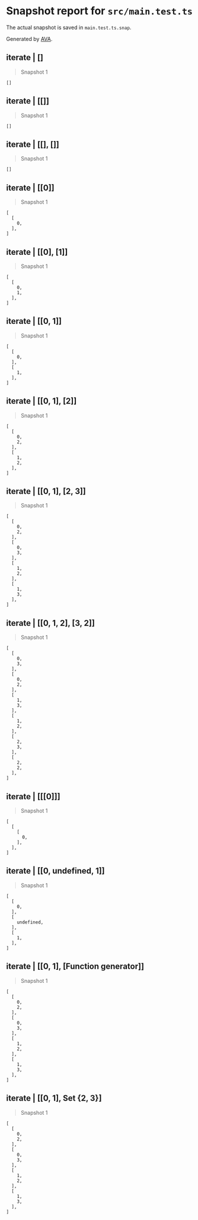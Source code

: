 # Snapshot report for `src/main.test.ts`

The actual snapshot is saved in `main.test.ts.snap`.

Generated by [AVA](https://avajs.dev).

## iterate | []

> Snapshot 1

    []

## iterate | [[]]

> Snapshot 1

    []

## iterate | [[], []]

> Snapshot 1

    []

## iterate | [[0]]

> Snapshot 1

    [
      [
        0,
      ],
    ]

## iterate | [[0], [1]]

> Snapshot 1

    [
      [
        0,
        1,
      ],
    ]

## iterate | [[0, 1]]

> Snapshot 1

    [
      [
        0,
      ],
      [
        1,
      ],
    ]

## iterate | [[0, 1], [2]]

> Snapshot 1

    [
      [
        0,
        2,
      ],
      [
        1,
        2,
      ],
    ]

## iterate | [[0, 1], [2, 3]]

> Snapshot 1

    [
      [
        0,
        2,
      ],
      [
        0,
        3,
      ],
      [
        1,
        2,
      ],
      [
        1,
        3,
      ],
    ]

## iterate | [[0, 1, 2], [3, 2]]

> Snapshot 1

    [
      [
        0,
        3,
      ],
      [
        0,
        2,
      ],
      [
        1,
        3,
      ],
      [
        1,
        2,
      ],
      [
        2,
        3,
      ],
      [
        2,
        2,
      ],
    ]

## iterate | [[[0]]]

> Snapshot 1

    [
      [
        [
          0,
        ],
      ],
    ]

## iterate | [[0, undefined, 1]]

> Snapshot 1

    [
      [
        0,
      ],
      [
        undefined,
      ],
      [
        1,
      ],
    ]

## iterate | [[0, 1], [Function generator]]

> Snapshot 1

    [
      [
        0,
        2,
      ],
      [
        0,
        3,
      ],
      [
        1,
        2,
      ],
      [
        1,
        3,
      ],
    ]

## iterate | [[0, 1], Set {2, 3}]

> Snapshot 1

    [
      [
        0,
        2,
      ],
      [
        0,
        3,
      ],
      [
        1,
        2,
      ],
      [
        1,
        3,
      ],
    ]
